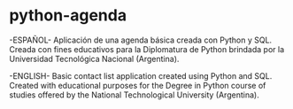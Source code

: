 # python-agenda

-ESPAÑOL-
Aplicación de una agenda básica creada con Python y SQL. Creada con fines educativos para la Diplomatura de Python brindada por la Universidad Tecnológica Nacional (Argentina).

-ENGLISH-
Basic contact list application created using Python and SQL. Created with educational purposes for the Degree in Python course of studies offered by the National Technological University (Argentina).
